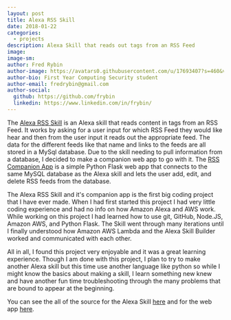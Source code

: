 ```yaml
---
layout: post
title: Alexa RSS Skill
date: 2018-01-22
categories:
  - projects
description: Alexa Skill that reads out tags from an RSS Feed
image:
image-sm:
author: Fred Rybin
author-image: https://avatars0.githubusercontent.com/u/17693407?s=460&v=4
author-bio: First Year Computing Security student
author-email: fredrybin@gmail.com
author-social:
  github: https://github.com/frybin
  linkedin: https://www.linkedin.com/in/frybin/
---
```


The [Alexa RSS Skill](https://github.com/frybin/Alexa-RSS-Skill) is an Alexa skill that reads content in tags from an RSS Feed. It works by asking for a user input for which RSS Feed they would like hear and then from the user input it reads out the appropriate feed. The data for the different feeds like that name and links to the feeds are all stored in a MySql database. Due to the skill needing to pull information from a database, I decided to make a companion web app to go with it. The [RSS Companion App](https://github.com/frybin/RSS-Web-App) is a simple Python Flask web app that connects to the same MySQL database as the Alexa skill and lets the user add, edit, and delete RSS feeds from the database.

The Alexa RSS Skill and it's companion app is the first big coding project that I have ever made. When I had first started this project I had very little coding experience and had no info on how Amazon Alexa and AWS work. While working on this project I had learned how to use git, GitHub, Node.JS, Amazon AWS, and Python Flask. The Skill went through many iterations until I finally understood how Amazon AWS Lambda and the Alexa Skill Builder worked and communicated with each other.  

All in all, I found this project very enjoyable and it was a great learning experience. Though I am done with this project, I plan to try to make another Alexa skill but this time use another language like python so while I might know the basics about making a skill, I learn something new knew and have another fun time troubleshooting through the many problems that are bound to appear at the beginning.

You can see the all of the source for the Alexa Skill [here](https://github.com/frybin/Alexa-RSS-Skill) and for the web app [here](https://github.com/frybin/RSS-Web-App).
